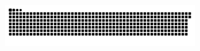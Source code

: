<picture>
  <source media="(prefers-color-scheme: dark)" srcset="https://raw.githubusercontent.com/MarineHakobyan/MarineHakobyan/eccf7d1864e20c321bd5bf30ae47314e4c4daaaa/github-contribution-grid-snake-dark.svg" />
  <source media="(prefers-color-scheme: light)" srcset="https://raw.githubusercontent.com/MarineHakobyan/MarineHakobyan/eccf7d1864e20c321bd5bf30ae47314e4c4daaaa/github-contribution-grid-snake.svg" />
  <img alt="github-snake" src="https://raw.githubusercontent.com/MarineHakobyan/MarineHakobyan/eccf7d1864e20c321bd5bf30ae47314e4c4daaaa/github-contribution-grid-snake-dark.svg" />
</picture>
